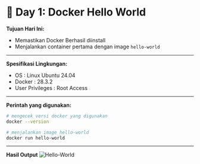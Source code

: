 # 🐳 Day 1: Docker Hello World
**Tujuan Hari Ini:**
- Memastikan Docker Berhasil diinstall
- Menjalankan container pertama dengan image `hello-world`
---
**Spesifikasi Lingkungan:**
- OS : Linux Ubuntu 24.04
- Docker : 28.3.2
- User Privileges : Root Access
---
**Perintah yang digunakan:**
```bash
# mengecek versi docker yang digunakan
docker --version
```
```bash
# menjalankan image hello-world
docker run hello-world
```
---
**Hasil Output**
![Hello-World](https://raw.githubusercontent.com/TryXHackMe/docker-learning/day-1/main/ss.png)